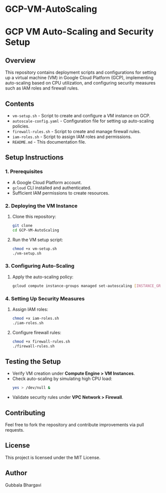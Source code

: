 # GCP-VM-AutoScaling
# **GCP VM Auto-Scaling and Security Setup**

## **Overview**
This repository contains deployment scripts and configurations for setting up a virtual machine (VM) in Google Cloud Platform (GCP), implementing auto-scaling based on CPU utilization, and configuring security measures such as IAM roles and firewall rules.

## **Contents**
- `vm-setup.sh` - Script to create and configure a VM instance on GCP.
- `autoscale-config.yaml` - Configuration file for setting up auto-scaling policies.
- `firewall-rules.sh` - Script to create and manage firewall rules.
- `iam-roles.sh` - Script to assign IAM roles and permissions.
- `README.md` - This documentation file.

## **Setup Instructions**

### **1. Prerequisites**
- A Google Cloud Platform account.
- `gcloud` CLI installed and authenticated.
- Sufficient IAM permissions to create resources.

### **2. Deploying the VM Instance**
1. Clone this repository:
   ```sh
   git clone 
   cd GCP-VM-AutoScaling
   ```
2. Run the VM setup script:
   ```sh
   chmod +x vm-setup.sh
   ./vm-setup.sh
   ```

### **3. Configuring Auto-Scaling**
1. Apply the auto-scaling policy:
   ```sh
   gcloud compute instance-groups managed set-autoscaling [INSTANCE_GROUP_NAME] --max-num-replicas=5 --min-num-replicas=1 --target-cpu-utilization=0.6 --cool-down-period=90
   ```

### **4. Setting Up Security Measures**
1. Assign IAM roles:
   ```sh
   chmod +x iam-roles.sh
   ./iam-roles.sh
   ```
2. Configure firewall rules:
   ```sh
   chmod +x firewall-rules.sh
   ./firewall-rules.sh
   ```

## **Testing the Setup**
- Verify VM creation under **Compute Engine > VM Instances**.
- Check auto-scaling by simulating high CPU load:
  ```sh
  yes > /dev/null &
  ```
- Validate security rules under **VPC Network > Firewall**.

## **Contributing**
Feel free to fork the repository and contribute improvements via pull requests.

## **License**
This project is licensed under the MIT License.

## **Author**
Gubbala Bhargavi
